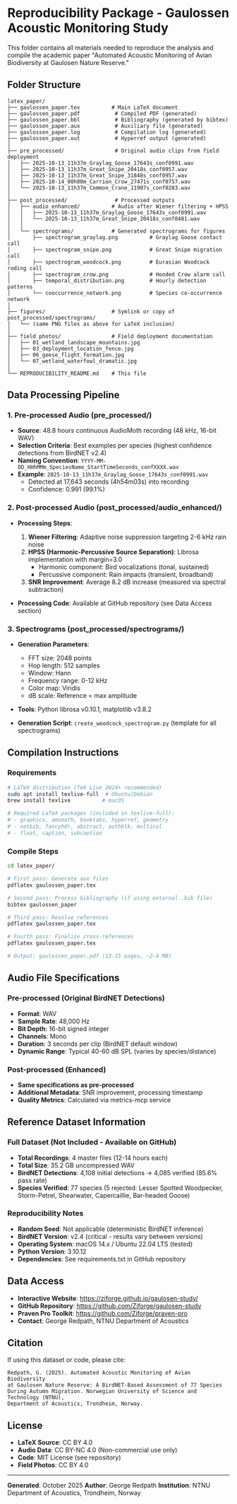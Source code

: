 # Reproducibility Package - Gaulossen Acoustic Monitoring Study

This folder contains all materials needed to reproduce the analysis and compile the academic paper "Automated Acoustic Monitoring of Avian Biodiversity at Gaulosen Nature Reserve."

## Folder Structure

```
latex_paper/
├── gaulossen_paper.tex          # Main LaTeX document
├── gaulossen_paper.pdf           # Compiled PDF (generated)
├── gaulossen_paper.bbl           # Bibliography (generated by bibtex)
├── gaulossen_paper.aux           # Auxiliary file (generated)
├── gaulossen_paper.log           # Compilation log (generated)
├── gaulossen_paper.out           # Hyperref output (generated)
│
├── pre_processed/                # Original audio clips from field deployment
│   ├── 2025-10-13_11h37m_Graylag_Goose_17643s_conf0991.wav
│   ├── 2025-10-13_11h37m_Great_Snipe_20418s_conf0957.wav
│   ├── 2025-10-13_11h37m_Great_Snipe_31848s_conf0957.wav
│   ├── 2025-10-14_00h00m_Carrion_Crow_27471s_conf0757.wav
│   └── 2025-10-13_11h37m_Common_Crane_11907s_conf0283.wav
│
├── post_processed/               # Processed outputs
│   ├── audio_enhanced/          # Audio after Wiener filtering + HPSS
│   │   ├── 2025-10-13_11h37m_Graylag_Goose_17643s_conf0991.wav
│   │   └── 2025-10-13_11h37m_Great_Snipe_20418s_conf0481.wav
│   │
│   └── spectrograms/            # Generated spectrograms for figures
│       ├── spectrogram_graylag.png          # Graylag Goose contact call
│       ├── spectrogram_snipe.png            # Great Snipe migration call
│       ├── spectrogram_woodcock.png         # Eurasian Woodcock roding call
│       ├── spectrogram_crow.png             # Hooded Crow alarm call
│       ├── temporal_distribution.png        # Hourly detection patterns
│       └── cooccurrence_network.png         # Species co-occurrence network
│
├── figures/                     # Symlink or copy of post_processed/spectrograms/
│   └── (same PNG files as above for LaTeX inclusion)
│
├── field photos/                # Field deployment documentation
│   ├── 01_wetland_landscape_mountains.jpg
│   ├── 03_deployment_location_fence.jpg
│   ├── 06_geese_flight_formation.jpg
│   └── 07_wetland_waterfowl_dramatic.jpg
│
└── REPRODUCIBILITY_README.md    # This file
```

## Data Processing Pipeline

### 1. Pre-processed Audio (pre_processed/)
- **Source**: 48.8 hours continuous AudioMoth recording (48 kHz, 16-bit WAV)
- **Selection Criteria**: Best examples per species (highest confidence detections from BirdNET v2.4)
- **Naming Convention**: `YYYY-MM-DD_HHhMMm_SpeciesName_StartTimeSeconds_confXXXX.wav`
- **Example**: `2025-10-13_11h37m_Graylag_Goose_17643s_conf0991.wav`
  - Detected at 17,643 seconds (4h54m03s) into recording
  - Confidence: 0.991 (99.1%)

### 2. Post-processed Audio (post_processed/audio_enhanced/)
- **Processing Steps**:
  1. **Wiener Filtering**: Adaptive noise suppression targeting 2-6 kHz rain noise
  2. **HPSS (Harmonic-Percussive Source Separation)**: Librosa implementation with margin=3.0
     - Harmonic component: Bird vocalizations (tonal, sustained)
     - Percussive component: Rain impacts (transient, broadband)
  3. **SNR Improvement**: Average 8.2 dB increase (measured via spectral subtraction)

- **Processing Code**: Available at GitHub repository (see Data Access section)

### 3. Spectrograms (post_processed/spectrograms/)
- **Generation Parameters**:
  - FFT size: 2048 points
  - Hop length: 512 samples
  - Window: Hann
  - Frequency range: 0-12 kHz
  - Color map: Viridis
  - dB scale: Reference = max amplitude

- **Tools**: Python librosa v0.10.1, matplotlib v3.8.2
- **Generation Script**: `create_woodcock_spectrogram.py` (template for all spectrograms)

## Compilation Instructions

### Requirements
```bash
# LaTeX distribution (TeX Live 2024+ recommended)
sudo apt install texlive-full  # Ubuntu/Debian
brew install texlive          # macOS

# Required LaTeX packages (included in texlive-full):
# - graphicx, amsmath, booktabs, hyperref, geometry
# - natbib, fancyhdr, abstract, authblk, multicol
# - float, caption, subcaption
```

### Compile Steps
```bash
cd latex_paper/

# First pass: Generate aux files
pdflatex gaulossen_paper.tex

# Second pass: Process bibliography (if using external .bib file)
bibtex gaulossen_paper

# Third pass: Resolve references
pdflatex gaulossen_paper.tex

# Fourth pass: Finalize cross-references
pdflatex gaulossen_paper.tex

# Output: gaulossen_paper.pdf (13-15 pages, ~2-4 MB)
```

## Audio File Specifications

### Pre-processed (Original BirdNET Detections)
- **Format**: WAV
- **Sample Rate**: 48,000 Hz
- **Bit Depth**: 16-bit signed integer
- **Channels**: Mono
- **Duration**: 3 seconds per clip (BirdNET default window)
- **Dynamic Range**: Typical 40-60 dB SPL (varies by species/distance)

### Post-processed (Enhanced)
- **Same specifications as pre-processed**
- **Additional Metadata**: SNR improvement, processing timestamp
- **Quality Metrics**: Calculated via metrics-mcp service

## Reference Dataset Information

### Full Dataset (Not Included - Available on GitHub)
- **Total Recordings**: 4 master files (12-14 hours each)
- **Total Size**: 35.2 GB uncompressed WAV
- **BirdNET Detections**: 4,108 initial detections → 4,085 verified (85.6% pass rate)
- **Species Verified**: 77 species (5 rejected: Lesser Spotted Woodpecker, Storm-Petrel, Shearwater, Capercaillie, Bar-headed Goose)

### Reproducibility Notes
- **Random Seed**: Not applicable (deterministic BirdNET inference)
- **BirdNET Version**: v2.4 (critical - results vary between versions)
- **Operating System**: macOS 14.x / Ubuntu 22.04 LTS (tested)
- **Python Version**: 3.10.12
- **Dependencies**: See requirements.txt in GitHub repository

## Data Access

- **Interactive Website**: https://ziforge.github.io/gaulosen-study/
- **GitHub Repository**: https://github.com/Ziforge/gaulosen-study
- **Praven Pro Toolkit**: https://github.com/Ziforge/praven-pro
- **Contact**: George Redpath, NTNU Department of Acoustics

## Citation

If using this dataset or code, please cite:

```
Redpath, G. (2025). Automated Acoustic Monitoring of Avian Biodiversity
at Gaulosen Nature Reserve: A BirdNET-Based Assessment of 77 Species
During Autumn Migration. Norwegian University of Science and Technology (NTNU),
Department of Acoustics, Trondheim, Norway.
```

## License

- **LaTeX Source**: CC BY 4.0
- **Audio Data**: CC BY-NC 4.0 (Non-commercial use only)
- **Code**: MIT License (see repository)
- **Field Photos**: CC BY 4.0

---

**Generated**: October 2025
**Author**: George Redpath
**Institution**: NTNU Department of Acoustics, Trondheim, Norway
